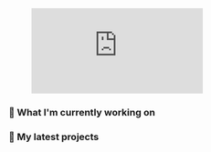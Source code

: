 <figure><embed src="https://wakatime.com/share/@KenichiQ/ac9db224-eebd-4cf3-80de-a96f8eb5cdf1.svg"></embed></figure>
</a></p>

### 👷 What I'm currently working on


### 🌱 My latest projects
